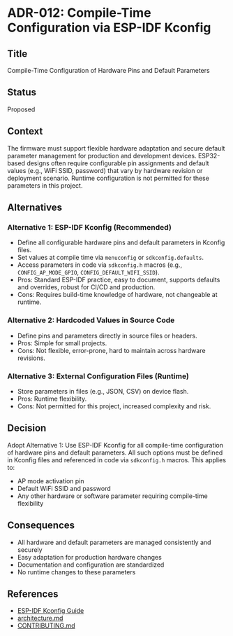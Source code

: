 # ADR-012: Compile-Time Configuration via ESP-IDF Kconfig

## Title
Compile-Time Configuration of Hardware Pins and Default Parameters

## Status
Proposed

## Context
The firmware must support flexible hardware adaptation and secure default parameter management for production and development devices. ESP32-based designs often require configurable pin assignments and default values (e.g., WiFi SSID, password) that vary by hardware revision or deployment scenario. Runtime configuration is not permitted for these parameters in this project.

## Alternatives
### Alternative 1: ESP-IDF Kconfig (Recommended)
- Define all configurable hardware pins and default parameters in Kconfig files.
- Set values at compile time via `menuconfig` or `sdkconfig.defaults`.
- Access parameters in code via `sdkconfig.h` macros (e.g., `CONFIG_AP_MODE_GPIO`, `CONFIG_DEFAULT_WIFI_SSID`).
- Pros: Standard ESP-IDF practice, easy to document, supports defaults and overrides, robust for CI/CD and production.
- Cons: Requires build-time knowledge of hardware, not changeable at runtime.

### Alternative 2: Hardcoded Values in Source Code
- Define pins and parameters directly in source files or headers.
- Pros: Simple for small projects.
- Cons: Not flexible, error-prone, hard to maintain across hardware revisions.

### Alternative 3: External Configuration Files (Runtime)
- Store parameters in files (e.g., JSON, CSV) on device flash.
- Pros: Runtime flexibility.
- Cons: Not permitted for this project, increased complexity and risk.

## Decision
Adopt Alternative 1: Use ESP-IDF Kconfig for all compile-time configuration of hardware pins and default parameters. All such options must be defined in Kconfig files and referenced in code via `sdkconfig.h` macros. This applies to:
- AP mode activation pin
- Default WiFi SSID and password
- Any other hardware or software parameter requiring compile-time flexibility

## Consequences
- All hardware and default parameters are managed consistently and securely
- Easy adaptation for production hardware changes
- Documentation and configuration are standardized
- No runtime changes to these parameters

## References
- [ESP-IDF Kconfig Guide](https://docs.espressif.com/projects/esp-idf/en/latest/esp32/api-guides/kconfig.html)
- [architecture.md](../../architecture.md)
- [CONTRIBUTING.md](../../CONTRIBUTING.md)
